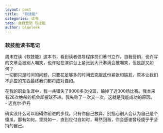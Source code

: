```yaml
---
layout: post
title:  "软技能"
categories: 读书
tags: 自我营销 软技能
author: blueleek
---
```


### 软技能读书笔记
周末在读《软技能》这本书，看到读者倡导程序员们著书立作，自我营销，也许写的文章会被别人嘲笑，也许站在演讲台上紧张到大汗淋漓会被嘲笑，但是那又如何？<br/>
一切都只是时间的问题，只要花足够多的时间去克服这份紧张和尴尬，原本让我们不适应的东西最终我们都将应对自如。





  在我的职业生涯中，我一共错失了9000多次投篮，输掉了近300场比赛。我本来有26次绝杀的机会却投球不进。我失败了一次又一次。这就是我能成功的原因。<br/>
                                                                                                          - 迈克尔·乔丹
                                                                                                          
确实没什么可以阻碍你前进的步伐，只有你自己放弃，别担心别人会认为自己是个傻瓜，那有如何，坚持如一，直到应付自如时，蓦然回首，你会感谢曾经傻乎乎坚持的自己。                                                              
